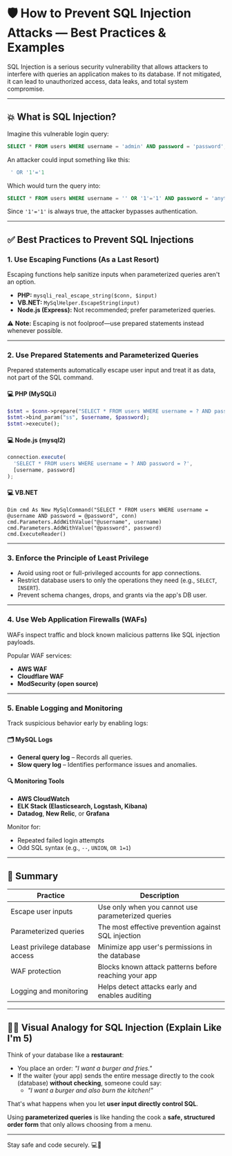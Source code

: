 # 🛡️ How to Prevent SQL Injection Attacks — Best Practices & Examples

SQL Injection is a serious security vulnerability that allows attackers to interfere with queries an application makes to its database. If not mitigated, it can lead to unauthorized access, data leaks, and total system compromise.

---

## 💥 What is SQL Injection?

Imagine this vulnerable login query:

```sql
SELECT * FROM users WHERE username = 'admin' AND password = 'password';
```

An attacker could input something like this:

```sql
 ' OR '1'='1
```

Which would turn the query into:

```sql
SELECT * FROM users WHERE username = '' OR '1'='1' AND password = 'anything';
```

Since `'1'='1'` is always true, the attacker bypasses authentication.

---

## ✅ Best Practices to Prevent SQL Injections

### 1. Use Escaping Functions (As a Last Resort)
Escaping functions help sanitize inputs when parameterized queries aren't an option.

- **PHP:** `mysqli_real_escape_string($conn, $input)`
- **VB.NET:** `MySqlHelper.EscapeString(input)`
- **Node.js (Express):** Not recommended; prefer parameterized queries.

⚠️ **Note:** Escaping is not foolproof—use prepared statements instead whenever possible.

---

### 2. Use Prepared Statements and Parameterized Queries

Prepared statements automatically escape user input and treat it as data, not part of the SQL command.

#### 💻 PHP (MySQLi)
```php
$stmt = $conn->prepare("SELECT * FROM users WHERE username = ? AND password = ?");
$stmt->bind_param("ss", $username, $password);
$stmt->execute();
```

#### 💻 Node.js (mysql2)
```js
connection.execute(
  'SELECT * FROM users WHERE username = ? AND password = ?',
  [username, password]
);
```

#### 💻 VB.NET
```vbnet
Dim cmd As New MySqlCommand("SELECT * FROM users WHERE username = @username AND password = @password", conn)
cmd.Parameters.AddWithValue("@username", username)
cmd.Parameters.AddWithValue("@password", password)
cmd.ExecuteReader()
```

---

### 3. Enforce the Principle of Least Privilege

- Avoid using root or full-privileged accounts for app connections.
- Restrict database users to only the operations they need (e.g., `SELECT`, `INSERT`).
- Prevent schema changes, drops, and grants via the app's DB user.

---

### 4. Use Web Application Firewalls (WAFs)

WAFs inspect traffic and block known malicious patterns like SQL injection payloads.

Popular WAF services:
- **AWS WAF**
- **Cloudflare WAF**
- **ModSecurity (open source)**

---

### 5. Enable Logging and Monitoring

Track suspicious behavior early by enabling logs:

#### 🗂️ MySQL Logs
- **General query log** – Records all queries.
- **Slow query log** – Identifies performance issues and anomalies.

#### 🔍 Monitoring Tools
- **AWS CloudWatch**
- **ELK Stack (Elasticsearch, Logstash, Kibana)**
- **Datadog**, **New Relic**, or **Grafana**

Monitor for:
- Repeated failed login attempts
- Odd SQL syntax (e.g., `--`, `UNION`, `OR 1=1`)

---

## 🔐 Summary

| Practice                          | Description                                            |
|----------------------------------|--------------------------------------------------------|
| Escape user inputs               | Use only when you cannot use parameterized queries     |
| Parameterized queries            | The most effective prevention against SQL injection    |
| Least privilege database access  | Minimize app user's permissions in the database        |
| WAF protection                   | Blocks known attack patterns before reaching your app  |
| Logging and monitoring           | Helps detect attacks early and enables auditing        |

---

## 👨‍💻 Visual Analogy for SQL Injection (Explain Like I'm 5)

Think of your database like a **restaurant**:
- You place an order: _"I want a burger and fries."_
- If the waiter (your app) sends the entire message directly to the cook (database) **without checking**, someone could say:
  - _"I want a burger and also burn the kitchen!"_

That's what happens when you let **user input directly control SQL**.

Using **parameterized queries** is like handing the cook a **safe, structured order form** that only allows choosing from a menu.

---

Stay safe and code securely. 💻🔐

